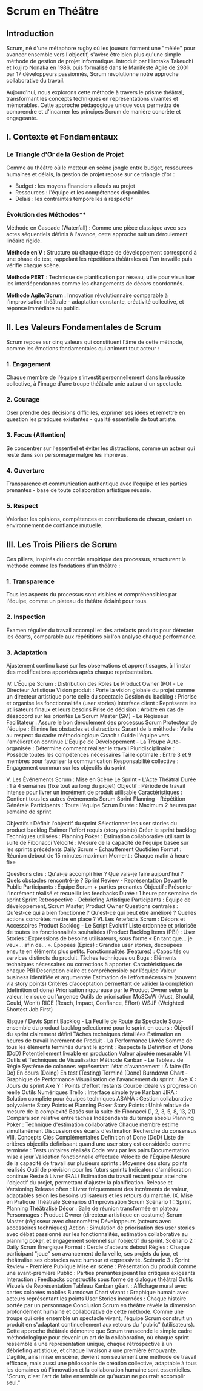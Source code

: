 # Scrum en Théâtre

## Introduction
Scrum, né d'une métaphore rugby où les joueurs forment une "mêlée" pour avancer ensemble vers l'objectif, s'avère être bien plus qu'une simple méthode de gestion de projet informatique. Introduit par Hirotaka Takeuchi et Ikujiro Nonaka en 1986, puis formalisé dans le Manifeste Agile de 2001 par 17 développeurs passionnés, Scrum révolutionne notre approche collaborative du travail.

Aujourd'hui, nous explorons cette méthode à travers le prisme théâtral, transformant les concepts techniques en représentations vivantes et mémorables. Cette approche pédagogique unique vous permettra de comprendre et d'incarner les principes Scrum de manière concrète et engageante.

## I. Contexte et Fondamentaux

### Le Triangle d'Or de la Gestion de Projet

Comme au théâtre où le metteur en scène jongle entre budget, ressources humaines et délais, la gestion de projet repose sur ce triangle d'or :

- Budget : les moyens financiers alloués au projet
- Ressources : l'équipe et les compétences disponibles
- Délais : les contraintes temporelles à respecter

### Évolution des Méthodes**

Méthode en Cascade (Waterfall) : Comme une pièce classique avec ses actes séquentiels définis à l'avance, cette approche suit un déroulement linéaire rigide.

**Méthode en V** : Structure où chaque étape de développement correspond à une phase de test, rappelant les répétitions théâtrales où l'on travaille puis vérifie chaque scène.

**Méthode PERT** : Technique de planification par réseau, utile pour visualiser les interdépendances comme les changements de décors coordonnés.

**Méthode Agile/Scrum** : Innovation révolutionnaire comparable à l'improvisation théâtrale - adaptation constante, créativité collective, et réponse immédiate au public.

## II. Les Valeurs Fondamentales de Scrum

Scrum repose sur cinq valeurs qui constituent l'âme de cette méthode, comme les émotions fondamentales qui animent tout acteur :

### 1. Engagement

Chaque membre de l'équipe s'investit personnellement dans la réussite collective, à l'image d'une troupe théâtrale unie autour d'un spectacle.

### 2. Courage
Oser prendre des décisions difficiles, exprimer ses idées et remettre en question les pratiques existantes - qualité essentielle de tout artiste.

### 3. Focus (Attention)
Se concentrer sur l'essentiel et éviter les distractions, comme un acteur qui reste dans son personnage malgré les imprévus.

### 4. Ouverture
Transparence et communication authentique avec l'équipe et les parties prenantes - base de toute collaboration artistique réussie.

### 5. Respect
Valoriser les opinions, compétences et contributions de chacun, créant un environnement de confiance mutuelle.

## III. Les Trois Piliers de Scrum

Ces piliers, inspirés du contrôle empirique des processus, structurent la méthode comme les fondations d'un théâtre :

### 1. Transparence
Tous les aspects du processus sont visibles et compréhensibles par l'équipe, comme un plateau de théâtre éclairé pour tous.

### 2. Inspection

Examen régulier du travail accompli et des artefacts produits pour détecter les écarts, comparable aux répétitions où l'on analyse chaque performance.

### 3. Adaptation

Ajustement continu basé sur les observations et apprentissages, à l'instar des modifications apportées après chaque représentation.

IV. L'Équipe Scrum : Distribution des Rôles
Le Product Owner (PO) - Le Directeur Artistique
Vision produit : Porte la vision globale du projet comme un directeur artistique porte celle du spectacle
Gestion du backlog : Priorise et organise les fonctionnalités (user stories)
Interface client : Représente les utilisateurs finaux et leurs besoins
Prise de décision : Arbitre en cas de désaccord sur les priorités
Le Scrum Master (SM) - Le Régisseur
Facilitateur : Assure le bon déroulement des processus Scrum
Protecteur de l'équipe : Élimine les obstacles et distractions
Garant de la méthode : Veille au respect du cadre méthodologique
Coach : Guide l'équipe vers l'amélioration continue
L'Équipe de Développement - La Troupe
Auto-organisée : Détermine comment réaliser le travail
Pluridisciplinaire : Possède toutes les compétences nécessaires
Taille optimale : Entre 3 et 9 membres pour favoriser la communication
Responsabilité collective : Engagement commun sur les objectifs du sprint

V. Les Événements Scrum : Mise en Scène
Le Sprint - L'Acte Théâtral
Durée : 1 à 4 semaines (fixe tout au long du projet)
Objectif : Période de travail intense pour livrer un incrément de produit utilisable
Caractéristiques : Contient tous les autres événements Scrum
Sprint Planning - Répétition Générale
Participants : Toute l'équipe Scrum
Durée : Maximum 2 heures par semaine de sprint

Objectifs :
Définir l'objectif du sprint
Sélectionner les user stories du product backlog
Estimer l'effort requis (story points)
Créer le sprint backlog
Techniques utilisées :
Planning Poker : Estimation collaborative utilisant la suite de Fibonacci
Vélocité : Mesure de la capacité de l'équipe basée sur les sprints précédents
Daily Scrum - Échauffement Quotidien
Format : Réunion debout de 15 minutes maximum
Moment : Chaque matin à heure fixe

Questions clés :
Qu'ai-je accompli hier ?
Que vais-je faire aujourd'hui ?
Quels obstacles rencontré-je ?
Sprint Review - Représentation Devant le Public
Participants : Équipe Scrum + parties prenantes
Objectif : Présenter l'incrément réalisé et recueillir les feedbacks
Durée : 1 heure par semaine de sprint
Sprint Retrospective - Débriefing Artistique
Participants : Équipe de développement, Scrum Master, Product Owner
Questions centrales :
Qu'est-ce qui a bien fonctionné ?
Qu'est-ce qui peut être amélioré ?
Quelles actions concrètes mettre en place ?
VI. Les Artefacts Scrum : Décors et Accessoires
Product Backlog - Le Script Évolutif
Liste ordonnée et priorisée de toutes les fonctionnalités souhaitées (Product Backlog Items (PBI) :
User Stories : Expressions de besoins utilisateurs, sous forme « En tant que… je veux… afin de… ».
Épopées (Epics) : Grandes user stories, découpées ensuite en éléments plus petits.
Fonctionnalités (Features) : Capacités ou services distincts du produit.
Tâches techniques ou Bugs : Eléments techniques nécessaires ou corrections à apporter.
Caractéristiques de chaque PBI
Description claire et compréhensible par l’équipe
Valeur business identifiée et argumentée
Estimation de l’effort nécessaire (souvent via story points)
Critères d’acceptation permettant de valider la complétion (definition of done)
Priorisation rigoureuse par le Product Owner selon la valeur, le risque ou l’urgence
Outils de priorisation
MoSCoW (Must, Should, Could, Won’t)
RICE (Reach, Impact, Confiance, Effort)
WSJF (Weighted Shortest Job First) 

Risque / Devis
Sprint Backlog - La Feuille de Route du Spectacle
Sous-ensemble du product backlog sélectionné pour le sprint en cours :
Objectif du sprint clairement défini
Tâches techniques détaillées
Estimation en heures de travail
Incrément de Produit - La Performance Livrée
Somme de tous les éléments terminés durant le sprint :
Respecte la Definition of Done (DoD)
Potentiellement livrable en production
Valeur ajoutée mesurable
VII. Outils et Techniques de Visualisation
Méthode Kanban - Le Tableau de Régie
Système de colonnes représentant l'état d'avancement :
À faire (To Do)
En cours (Doing)
En test (Testing)
Terminé (Done)
Burndown Chart - Graphique de Performance
Visualisation de l'avancement du sprint :
Axe X : Jours du sprint
Axe Y : Points d'effort restants
Courbe idéale vs progression réelle
Outils Numériques
Trello : Interface simple type Kanban
JIRA : Solution complète pour équipes techniques
ASANA : Gestion collaborative polyvalente
Story Points et Planning Poker
Story Points : Unité relative de mesure de la complexité
Basés sur la suite de Fibonacci (1, 2, 3, 5, 8, 13, 21)
Comparaison relative entre tâches
Indépendants du temps absolu
Planning Poker : Technique d'estimation collaborative
Chaque membre estime simultanément
Discussion des écarts d'estimation
Recherche du consensus
VIII. Concepts Clés Complémentaires
Definition of Done (DoD)
Liste de critères objectifs définissant quand une user story est considérée comme terminée :
Tests unitaires réalisés
Code revu par les pairs
Documentation mise à jour
Validation fonctionnelle effectuée
Vélocité de l'Équipe
Mesure de la capacité de travail sur plusieurs sprints :
Moyenne des story points réalisés
Outil de prévision pour les futurs sprints
Indicateur d'amélioration continue
Reste à Livrer (RAL)
Estimation du travail restant pour atteindre l'objectif du projet, permettant d'ajuster la planification.
Release et Versioning
Release often : Livrer fréquemment des incréments de valeur, adaptables selon les besoins utilisateurs et les retours du marché.
IX. Mise en Pratique Théâtrale
Scénarios d'Improvisation Scrum
Scénario 1 : Sprint Planning Théâtralisé
Décor : Salle de réunion transformée en plateau
Personnages :
Product Owner (directeur artistique en costume)
Scrum Master (régisseur avec chronomètre)
Développeurs (acteurs avec accessoires techniques)
Action : Simulation de priorisation des user stories avec débat passionné sur les fonctionnalités, estimation collaborative au planning poker, et engagement solennel sur l'objectif du sprint.
Scénario 2 : Daily Scrum Énergique
Format : Cercle d'acteurs debout
Règles : Chaque participant "joue" son avancement de la veille, ses projets du jour, et théâtralise ses obstacles avec humour et expressivité.
Scénario 3 : Sprint Review - Première Publique
Mise en scène : Présentation du produit comme une avant-première
Public : Parties prenantes jouant les critiques exigeants
Interaction : Feedbacks constructifs sous forme de dialogue théâtral
Outils Visuels de Représentation
Tableau Kanban géant : Affichage mural avec cartes colorées mobiles
Burndown Chart vivant : Graphique humain avec acteurs représentant les points
User Stories incarnées : Chaque histoire portée par un personnage
Conclusion
Scrum en théâtre révèle la dimension profondément humaine et collaborative de cette méthode. Comme une troupe qui crée ensemble un spectacle vivant, l'équipe Scrum construit un produit en s'adaptant continuellement aux retours du "public" (utilisateurs).
Cette approche théâtrale démontre que Scrum transcende le simple cadre méthodologique pour devenir un art de la collaboration, où chaque sprint ressemble à une représentation unique, chaque rétrospective à un débriefing artistique, et chaque livraison à une première émouvante.
L'agilité, ainsi mise en scène, devient non seulement une méthode de travail efficace, mais aussi une philosophie de création collective, adaptable à tous les domaines où l'innovation et la collaboration humaine sont essentielles.
"Scrum, c'est l'art de faire ensemble ce qu'aucun ne pourrait accomplir seul."
